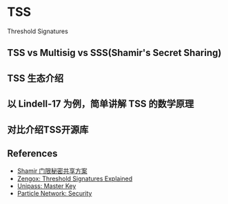 # TSS

Threshold Signatures

## TSS vs Multisig vs SSS(Shamir's Secret Sharing)

## TSS 生态介绍

## 以 Lindell-17 为例，简单讲解 TSS 的数学原理

## 对比介绍TSS开源库

## References

* [Shamir 门限秘密共享方案](https://blog.sagiri.tech/index.php/archives/55/)
* [Zengox: Threshold Signatures Explained](https://academy.binance.com/en/articles/threshold-signatures-explained)
* [Unipass: Master Key](https://docs.wallet.unipass.id/architecture/master-key)
* [Particle Network: Security](https://docs.particle.network/overview/security)
